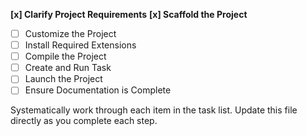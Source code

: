**[x] Clarify Project Requirements**
**[x] Scaffold the Project**
- [ ] Customize the Project
- [ ] Install Required Extensions
- [ ] Compile the Project
- [ ] Create and Run Task
- [ ] Launch the Project
- [ ] Ensure Documentation is Complete

Systematically work through each item in the task list. Update this file directly as you complete each step.